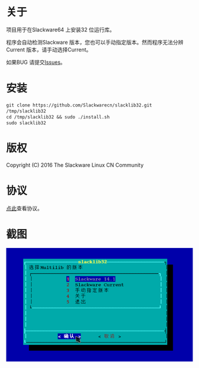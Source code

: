 # 关于

项目用于在Slackware64 上安装32 位运行库。

程序会自动检测Slackware 版本，您也可以手动指定版本。然而程序无法分辨Current 版本，请手动选择Current。

如果BUG 请提交[Issues][id_Issues]。

[id_Issues]: https://github.com/slackwarecn/slacklib32/issues "点此提交问题"

# 安装

```
git clone https://github.com/Slackwarecn/slacklib32.git /tmp/slacklib32
cd /tmp/slacklib32 && sudo ./install.sh
sudo slacklib32
```

# 版权

Copyright (C) 2016 The Slackware Linux CN Community

# 协议

[点此](LICENSE)查看协议。

# 截图

![截图1](screenshots/screenshot1.png?raw=true)

